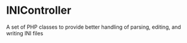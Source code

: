 # INIController
A set of PHP classes to provide better handling of parsing, editing, and writing INI files
